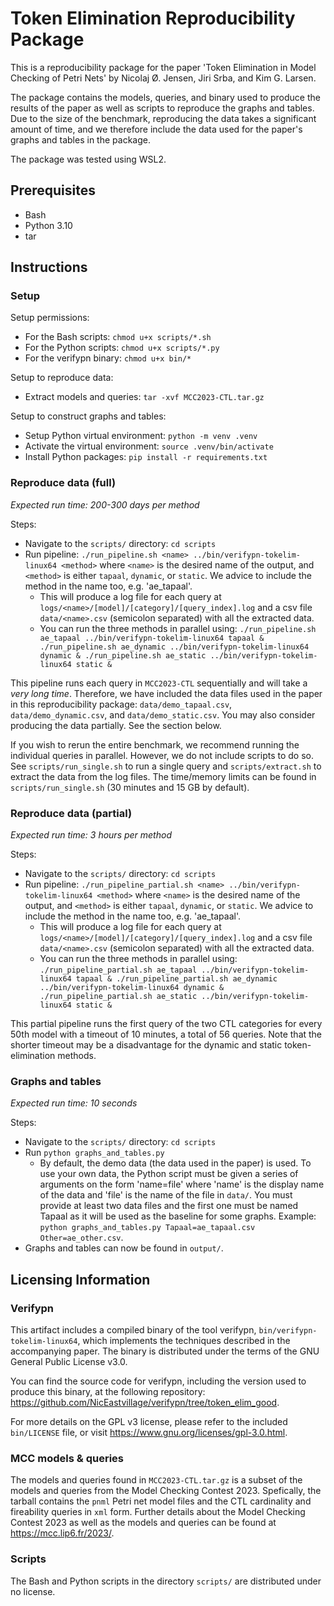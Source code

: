 # Token Elimination Reproducibility Package

This is a reproducibility package for the paper 'Token Elimination in Model Checking of Petri Nets' by Nicolaj Ø. Jensen, Jiri Srba, and Kim G. Larsen.

The package contains the models, queries, and binary used to produce the results of the paper as well as scripts to reproduce the graphs and tables.
Due to the size of the benchmark, reproducing the data takes a significant amount of time, and we therefore include the data used for the paper's graphs and tables in the package.

The package was tested using WSL2.

## Prerequisites

- Bash
- Python 3.10
- tar

## Instructions

### Setup

Setup permissions:
- For the Bash scripts: `chmod u+x scripts/*.sh`
- For the Python scripts: `chmod u+x scripts/*.py`
- For the verifypn binary: `chmod u+x bin/*`

Setup to reproduce data:
- Extract models and queries: `tar -xvf MCC2023-CTL.tar.gz`

Setup to construct graphs and tables:
- Setup Python virtual environment: `python -m venv .venv`
- Activate the virtual environment: `source .venv/bin/activate`
- Install Python packages: `pip install -r requirements.txt`

### Reproduce data (full)

*Expected run time: 200-300 days per method*

Steps:

- Navigate to the `scripts/` directory: `cd scripts`
- Run pipeline: `./run_pipeline.sh <name> ../bin/verifypn-tokelim-linux64 <method>` where `<name>` is the desired name of the output, and `<method>` is either `tapaal`, `dynamic`, or `static`. We advice to include the method in the name too, e.g. 'ae_tapaal'.
  - This will produce a log file for each query at `logs/<name>/[model]/[category]/[query_index].log` and a csv file `data/<name>.csv` (semicolon separated) with all the extracted data.
  - You can run the three methods in parallel using: `./run_pipeline.sh ae_tapaal ../bin/verifypn-tokelim-linux64 tapaal & ./run_pipeline.sh ae_dynamic ../bin/verifypn-tokelim-linux64 dynamic & ./run_pipeline.sh ae_static ../bin/verifypn-tokelim-linux64 static &`

This pipeline runs each query in `MCC2023-CTL` sequentially and will take a _very long time_.
Therefore, we have included the data files used in the paper in this reproducibility package: `data/demo_tapaal.csv`, `data/demo_dynamic.csv`, and `data/demo_static.csv`.
You may also consider producing the data partially. See the section below.

If you wish to rerun the entire benchmark, we recommend running the individual queries in parallel. However, we do not include scripts to do so.
See `scripts/run_single.sh` to run a single query and `scripts/extract.sh` to extract the data from the log files.
The time/memory limits can be found in `scripts/run_single.sh` (30 minutes and 15 GB by default).

### Reproduce data (partial)

*Expected run time: 3 hours per method*

Steps:

- Navigate to the `scripts/` directory: `cd scripts`
- Run pipeline: `./run_pipeline_partial.sh <name> ../bin/verifypn-tokelim-linux64 <method>` where `<name>` is the desired name of the output, and `<method>` is either `tapaal`, `dynamic`, or `static`. We advice to include the method in the name too, e.g. 'ae_tapaal'.
  - This will produce a log file for each query at `logs/<name>/[model]/[category]/[query_index].log` and a csv file `data/<name>.csv` (semicolon separated) with all the extracted data.
  - You can run the three methods in parallel using: `./run_pipeline_partial.sh ae_tapaal ../bin/verifypn-tokelim-linux64 tapaal & ./run_pipeline_partial.sh ae_dynamic ../bin/verifypn-tokelim-linux64 dynamic & ./run_pipeline_partial.sh ae_static ../bin/verifypn-tokelim-linux64 static &`

This partial pipeline runs the first query of the two CTL categories for every 50th model with a timeout of 10 minutes, a total of 56 queries.
Note that the shorter timeout may be a disadvantage for the dynamic and static token-elimination methods.

### Graphs and tables

*Expected run time: 10 seconds*

Steps:

- Navigate to the `scripts/` directory: `cd scripts`
- Run `python graphs_and_tables.py`
  - By default, the demo data (the data used in the paper) is used. To use your own data, the Python script must be
    given a series of arguments on the form 'name=file' where 'name' is the display name of the data and 'file' is
    the name of the file in `data/`. You must provide at least two data files and the first one must be named Tapaal
    as it will be used as the baseline for some graphs. Example:
    `python graphs_and_tables.py Tapaal=ae_tapaal.csv Other=ae_other.csv`.
- Graphs and tables can now be found in `output/`.

## Licensing Information

### Verifypn

This artifact includes a compiled binary of the tool verifypn, `bin/verifypn-tokelim-linux64`, which implements the techniques described in the accompanying paper.
The binary is distributed under the terms of the GNU General Public License v3.0.

You can find the source code for verifypn, including the version used to produce this binary, at the following repository: https://github.com/NicEastvillage/verifypn/tree/token_elim_good.

For more details on the GPL v3 license, please refer to the included `bin/LICENSE` file, or visit https://www.gnu.org/licenses/gpl-3.0.html.

### MCC models & queries

The models and queries found in `MCC2023-CTL.tar.gz` is a subset of the models and queries from the Model Checking Contest 2023.
Spefically, the tarball contains the `pnml` Petri net model files and the CTL cardinality and fireability queries in `xml` form.
Further details about the Model Checking Contest 2023 as well as the models and queries can be found at https://mcc.lip6.fr/2023/.

### Scripts

The Bash and Python scripts in the directory `scripts/` are distributed under no license.
